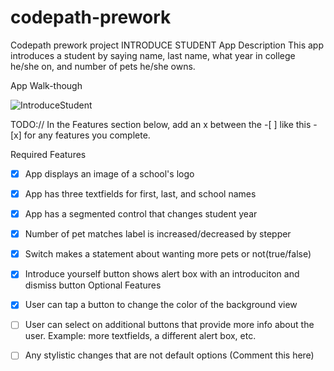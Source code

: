 # codepath-prework
Codepath prework project
INTRODUCE STUDENT
App Description
This app introduces a student by saying name, last name, what year in college he/she on, and number of pets he/she owns.

App Walk-though

![IntroduceStudent](https://user-images.githubusercontent.com/123043996/218162560-7c4f7b25-df7e-430c-b7fb-fe7c1b8c0362.gif)



TODO:// In the Features section below, add an x between the -[ ] like this - [x] for any features you complete. 


Required Features

-[x] App displays an image of a school's logo
-[x] App has three textfields for first, last, and school names
-[x] App has a segmented control that changes student year
-[x] Number of pet matches label is increased/decreased by stepper
-[x] Switch makes a statement about wanting more pets or not(true/false)
-[x] Introduce yourself button shows alert box with an introduciton and dismiss button
Optional Features
-[x] User can tap a button to change the color of the background view
-[ ] User can select on additional buttons that provide more info about the user. Example: more textfields, a different alert box, etc.
-[ ] Any stylistic changes that are not default options (Comment this here)

